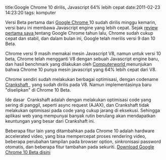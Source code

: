title:Google Chrome 10 dirilis, Javascript 64% lebih cepat
date:2011-02-23 14:23:20
tags: komputer

Versi Beta pertama dari
<a href="http://kecebongsoft.wordpress.com/2008/09/03/review-google-chrome/">
 Google Chrome
</a>
10 sudah dirilis minggu kemarin, versi baru ini membawa Javascript engine yang lebih cepat. Sejak
<a href="http://kecebongsoft.wordpress.com/2008/09/03/review-google-chrome/">
 review pertama saya
</a>
tentang Google Chrome tahun lalu, Chrome sudah cukup cepat dan stabil, dan dalam bulan ini, Google telah merilis versi 9 dan 10 Beta.

Chrome versi 9 masih memakai mesin Javascript V8, namun untuk versi 10 beta, Chrome telah mengganti V8 dengan sebuah Javascript engine baru, dan hasil benchmark yang dilakukan oleh
<a href="http://www.computerworld.com/s/article/9210299/Google_ups_speed_of_Chrome_10">
 Computerworld
</a>
menunjukan bahwa Chrome 10 punya mesin javascript yang 64% lebih cepat dari V8.

Chrome sendiri sudah melakukan berbagai optimisasi, dengan codename
<a href="http://blog.chromium.org/2010/12/new-crankshaft-for-v8.html">
 Crankshaft
</a>
, yang sudah dirilis pada V8. Namun implementasinya baru "diselipkan" di Chrome 10 Beta.
<!--more-->
Ide dasar &#160;Crankshaft adalah dengan melakukan optimisasi code yang sering di panggil, seperti async request (AJAX), dan Crankshaft tidak melakukan optimisasi pada code yang cukup jarang di eksekusi. Sehingga aplikasi web yang mempunyai banyak rutin berulang akan mendapatkan keuntungan yang besar dari Crankshaft ini.

Beberapa fitur lain yang ditambahkan pada Chrome 10 adalah hardware accelerated video, yang bisa mempercepat proses rendering video, beberapa perubahan tampilan pada browser option, sinkronisasi password otomatis, dan beberapa fitur tambahan pada sekuriti.
<a href="http://www.google.com/landing/chrome/beta/">
 Download Google Chrome 10 Beta disini
</a>
